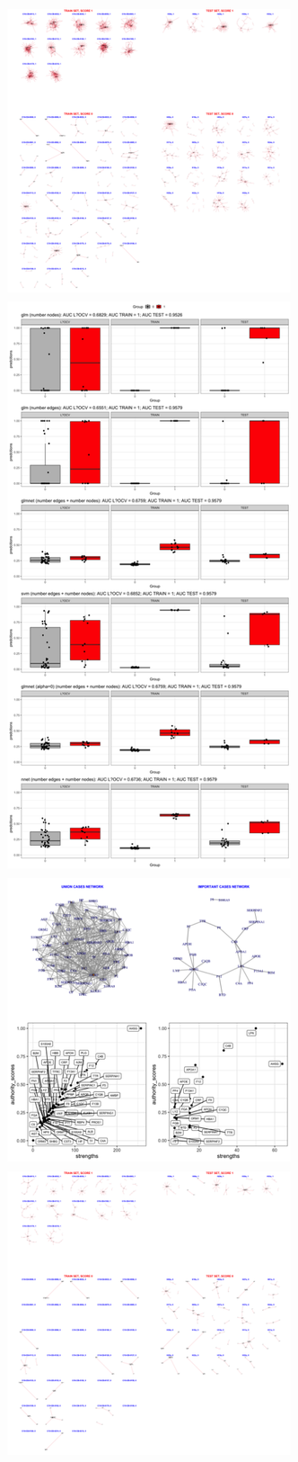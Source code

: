 ![Image](ExclDNI_First_MRM_patients_networks_BINAR.png)

![Image](ExclDNI_First_MRM_nodes_and_edges_binar.png)

![Image](ExclDNI_First_MRM_SUM_CASES.png)

![Image](ExclDNI_First_MRM_patients_networks_BINAR_FILTERED.png)
